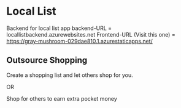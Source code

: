 # Local List
Backend for local list app
backend-URL = locallistbackend.azurewebsites.net
Frontend-URL (Visit this one)   = https://gray-mushroom-029dae810.1.azurestaticapps.net/

## Outsource Shopping
Create a shopping list and let others shop for you.

OR

Shop for others to earn extra pocket money

